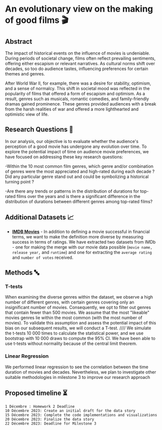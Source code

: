 # An evolutionary view on the making of good films 🎬

## Abstract

The impact of historical events on the influence of movies is undeniable. During periods of societal change, films often reflect prevailing sentiments, offering either escapism or relevant narratives. As cultural norms shift over decades, so too do audience tastes, influencing preferences for certain themes and genres. 

After World War II, for example, there was a desire for stability, optimism, and a sense of normalcy. This shift in societal mood was reflected in the popularity of films that offered a form of escapism and optimism. As a result, genres such as musicals, romantic comedies, and family-friendly dramas gained prominence. These genres provided audiences with a break from the harsh realities of war and offered a more lighthearted and optimistic view of life. 


## Research Questions 🔎

In our analysis, our objective is to evaluate whether the audience's perception of a good movie has undergone any evolution over time. To explore the potential impact of time on audience movie preferences, we have focused on addressing these key research questions:

-Within the 10 most common film genres, which genre and/or combination of genres were the most appreciated and high-rated during each decade ? Did any particular genre stand out and could be symbolizing a historical turning point ? 

-Are there any trends or patterns in the distribution of durations for top-rated films over the years and is there a significant difference in the distribution of durations between different genres among top-rated films?


## Additional Datasets 📈
- [**IMDB Movies**](https://www.imdb.com/interfaces/) - In addition to defining a movie successful in financial terms, we want to make the definition more diverse by measuring success in terms of ratings. We have extracted two datasets from IMDb - one for making the merge with our movie data possible (`movie name,` `release year,` and `runtime`) and one for extracting the `average rating` and `number of votes` received.


## Methods 🔤

### T-tests
When examining the diverse genres within the dataset, we observe a high number of different genres, with certain genres covering only an insignificant number of movies.
Consequently, we opt to filter out genres that contain fewer than 500 movies.
We assume that the most "likeable" movies genres lie within the most common (with the most number of movies).
To validate this assumption and assess the potential impact of this bias on our subsequent results, we will conduct a T-test.
//// We simulate the t-tests 10 000 times to calculate the statistical power, and we use bootstrap with 10 000 draws to compute the 95% CI. We have been able to use t-tests without normality because of the central limit theorem. 

### Linear Regression
We performed linear regression to see the correlation between the time duration of movies and decades. Nevertheless, we plan to investigate other suitable methodologies in milestone 3 to improve our research approach

## Proposed timeline ⏳

```
1 Décembre : Homework 2 Deadline
10 Décembre 2023: Create an initial draft for the data story
15 Décembre 2023: Complete the code implementations and visualizations
20 Décembre 2023: Finalize the data story
22 Décembre 2023: Deadline for Milestone 3


